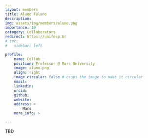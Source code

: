 ```yaml
---
layout: members
title: Aluno Fulano
description: 
img: assets/img/members/aluno.png
importance: 10
category: Collaborators
redirect: https://unifesp.br
# toc:
#   sidebar: left

profile:
    name: Collab
    position: Professor @ Mars University
    image: aluno.png
    align: right
    image_circular: false # crops the image to make it circular
    email: 
    linkedin: 
    orcid: 
    github: 
    website:
    address: >
        Mars
    more_info: >

---
```


TBD